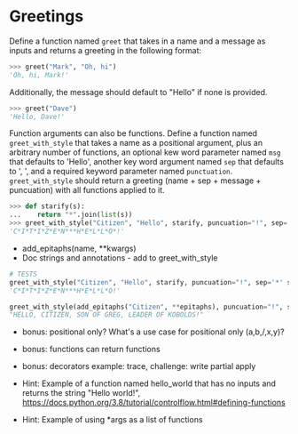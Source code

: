 # Greetings

Define a function named `greet` that takes in a name and a message as inputs and returns a greeting in the following format:

```python
>>> greet("Mark", "Oh, hi")
'Oh, hi, Mark!'
```

Additionally, the message should default to "Hello" if none is provided.

```python
>>> greet("Dave")
'Hello, Dave!'
```

Function arguments can also be functions. Define a function named `greet_with_style` that takes a name as a positional argument, plus an arbitrary number of functions, an optional kew word parameter named `msg` that defaults to 'Hello', another key word argument named `sep` that defaults to ', ', and a required keyword parameter named `punctuation`. `greet_with_style` should return a greeting (name + sep + message + puncuation) with all functions applied to it.

```python
>>> def starify(s):
...    return "*".join(list(s))
>>> greet_with_style("Citizen", "Hello", starify, puncuation="!", sep='*' shout=True)
'C*I*T*I*Z*E*N***H*E*L*L*O*!'
```

- add_epitaphs(name, \*\*kwargs)
- Doc strings and annotations - add to greet_with_style

```python
# TESTS
greet_with_style("Citizen", "Hello", starify, puncuation="!", sep='*' shout=True)
'C*I*T*I*Z*E*N***H*E*L*L*O!'

greet_with_style(add_epitaphs("Citizen", **epitaphs), puncuation="!", shout=True)
"HELLO, CITIZEN, SON OF GREG, LEADER OF KOBOLDS!"
```

- bonus: positional only? What's a use case for positional only (a,b,/,x,y)?
- bonus: functions can return functions
- bonus: decorators example: trace, challenge: write partial apply

- Hint: Example of a function named hello_world that has no inputs and returns the string "Hello world!", https://docs.python.org/3.8/tutorial/controlflow.html#defining-functions
- Hint: Example of using \*args as a list of functions
